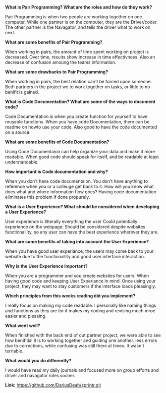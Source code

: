 **What is Pair Programming? What are the roles and how do they work?**

Pair Programming is when two people are working together on one computer. While one partner is on the computer, they are the Driver/coder. The other partner is the Navagator, and tells the driver what to work on next. 

**What are some benefits of Pair Programming?**

When working in pairs, the amount of time spent working on project is decreased. Over time, results show increase in time effectivness. Also an decrease of confusion amoung the teams information.

**What are some drawbacks to Pair Programming?**

When working in pairs, the best relation can't be forced upon someone. Both partners in the project we to work together on tasks, or little to no benifit is gained.

**What is Code Documentation? What are some of the ways to document code?**

Code Documentation is when you create function for yourself to have reusable functions. When you have code Documentation, there can be readme on howto use your code. Also good to have the code documented on a source.

**What are some benefits of Code Documentation?**

Using Code Documentaion can help organize your data and make it more readable. When good code should speak for itself, and be readable at least understandable.

**How important is Code documentation and why?**

When you don't have code documentaion. You don't have anything to reference when you or a colleuge get back to it. How will you know what does what and where information flow goes? Having code documentation eliminates this problem if done propurely.

**What is a User Experience? What should be considered when developing a User Experience?**

User experience is litterally everything the user Could potentially experience on the webpage. Should be considered despite websites functionallity, so any user can have the best experience wherever they are. 

**What are some benefits of taking into account the User Experience?**

When you have good user experiance, the users may come back to your website due to the functionallity and good user interface interaction.

**Why is the User Experience important?**

When you are a programmer and you create websites for users. When having good code and keeping User Experiance in mind. Once using your project, they may want to stay customers if the interface loads pleasingly. 

**Which principles from this weeks reading did you implement?**

I really focus on making my code readable. I personally like naming things and functions as they are for it makes my coding and revising much mroe easier and pleasing. 

**What went well?**

When finished with the back end of out partner project, we were able to see how benifitial it is to working together and guiding one another. less errors due to corrections, while confusing was still there at times. It wasn't terriable.

**What would you do differently?**

I would have read my daily journals and focused more on group efforts and driver and navagator roles sooner. 

**Link:** https://github.com/DariusDeah/sprintr.git